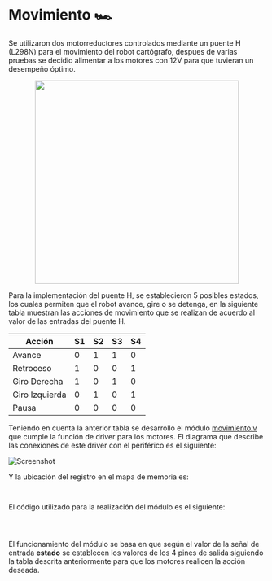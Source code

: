 # Movimiento 🏎

Se utilizaron dos motorreductores controlados mediante un puente H (L298N) para el movimiento del robot cartógrafo, despues de varias pruebas se decidio alimentar a los motores con 12V para que tuvieran un desempeño óptimo.
<p align="center">
  <img src="/Imagenes/DC.jpeg" align="center" width="400px" >
</p>

Para la implementación del puente H, se establecieron 5 posibles estados, los cuales permiten que el robot avance, gire o se detenga, en la siguiente tabla muestran las acciones de movimiento que se realizan de acuerdo al valor de las entradas del puente H.

 | Acción | S1 | S2 | S3 | S4 |
| ------------- | ------------- | ------------- |------------- |------------- |
| Avance | 0 | 1 | 1 | 0 |
| Retroceso | 1 | 0 | 0 | 1 |
| Giro Derecha | 1 | 0 | 1 | 0 |
| Giro Izquierda | 0 | 1 | 0 | 1 |
| Pausa | 0 | 0 | 0 | 0 | 



Teniendo en cuenta la anterior tabla se desarrollo el módulo [movimiento.v](/SoC_project/module/verilog/movimiento/) que cumple la función de driver para los motores. El diagrama que describe las conexiones de este driver con el periférico es el siguiente:

![Screenshot](/Imagenes/punteH.png)

Y la ubicación del registro en el mapa de memoria es:
```


```



El código utilizado para la realización del módulo es el siguiente:

```



```
      
El funcionamiento del módulo se basa en que según el valor de la señal de entrada **estado** se establecen los valores de los 4 pines de salida siguiendo la tabla descrita anteriormente para que los motores realicen la acción deseada. 
